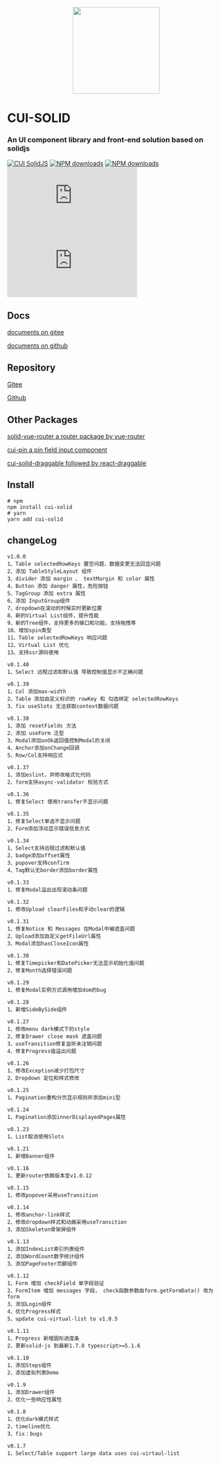 <p align="center">
    <a href="https://cqb325.gitee.io/cui-solid-doc">
        <img width="200" src="https://gitee.com/cqb325/cui-solid/raw/master/examples/assets/images/logo.svg">
    </a>
</p>

<h1>
CUI-SOLID
    <h3>An UI component library and front-end solution based on solidjs</h3>
</h1>

[![CUI SolidJS](https://img.shields.io/npm/v/cui-solid.svg?style=flat-square)](https://www.npmjs.org/package/cui-solid)
[![NPM downloads](https://img.shields.io/npm/dm/cui-solid.svg?style=flat-square)](https://npmjs.org/package/cui-solid)
[![NPM downloads](https://img.shields.io/npm/dt/cui-solid.svg?style=flat-square)](https://npmjs.org/package/cui-solid)
![JS gzip size](https://img.badgesize.io/https:/unpkg.com/cui-solid/dist/cui.min.esm.js?label=gzip%20size%3A%20JS&compression=gzip&style=flat-square)
![CSS gzip size](https://img.badgesize.io/https://unpkg.com/cui-solid/dist/styles/cui.css?compression=gzip&label=gzip%20size:%20CSS&style=flat-square)

## Docs

[documents on gitee](https://cqb325.gitee.io/cui-solid-doc 'cui-solid-doc')

[documents on github](https://cqb325.github.io/cui-solid-doc 'cui-solid-doc')

## Repository

[Gitee](https://gitee.com/cqb325/cui-solid 'Gitee')

[Github](https://github.com/cqb325/cui-solid 'Github')

## Other Packages

[solid-vue-router a router package by vue-router](https://gitee.com/cqb325/solid-vue-router 'solid-vue-router')

[cui-pin a pin field input component](https://gitee.com/cqb325/cui-pin 'cui-pin')

[cui-solid-draggable followed by react-draggable](https://gitee.com/cqb325/cui-solid-draggable 'cui-solid-draggable')

## Install

    # npm
    npm install cui-solid
    # yarn
    yarn add cui-solid

## changeLog
    v1.0.0
    1、Table selectedRowKeys 置空问题，数据变更无法回显问题
    2、添加 TableStyleLayout 组件
    3、divider 添加 margin 、 textMargin 和 color 属性
    4、Button 添加 danger 属性，危险按钮
    5、TagGroup 添加 extra 属性
    6、添加 InputGroup组件
    7、dropdown在滚动的时候实时更新位置
    8、新的Virtual List组件，提升性能
    9、新的Tree组件，支持更多的接口和功能，支持拖拽等
    10、增加spin类型
    11、Table selectedRowKeys 响应问题
    12、Virtual List 优化
    13、支持ssr源码使用

    v0.1.40
    1、Select 远程过滤和默认值 导致控制值显示不正确问题

    v0.1.39
    1、Col 添加max-width
    2、Table 添加自定义标识的 rowKey 和 勾选绑定 selectedRowKeys
    3、fix useSlots 无法获取context数据问题

    v0.1.38
    1、添加 resetFields 方法
    2、添加 useForm 泛型
    3、Modal添加onOk返回值控制Modal的关闭
    4、Anchor添加onChange回调
    5、Row/Col支持响应式

    v0.1.37
    1、添加eslint，并修改格式化代码
    2、form支持async-validator 校验方式

    v0.1.36
    1、修复Select 使用transfer不显示问题

    v0.1.35
    1、修复Select单选不显示问题
    2、Form添加浮动显示错误信息方式

    v0.1.34
    1、Select支持远程过滤和默认值
    2、badge添加offset属性
    3、popover支持confirm
    4、Tag默认无border添加border属性

    v0.1.33
    1、修复Modal溢出出现滚动条问题

    v0.1.32
    1、修改Upload clearFiles和手动clear的逻辑

    v0.1.31
    1、修复Notice 和 Messages 在Modal中被遮盖问题
    2、Upload添加自定义getFileUrl属性
    3、Modal添加hasCloseIcon属性

    v0.1.30
    1、修复Timepicker和DatePicker无法显示初始化值问题
    2、修复Month选择错误问题

    v0.1.29
    1、修复Modal实例方式调用增加dom的bug

    v0.1.28
    1、新增SideBySide组件

    v0.1.27
    1、修改menu dark模式下的style
    2、修复Drawer close mask 遮盖问题
    3、useTransition修复监听未注销问题
    4、修复Progress值溢出问题

    v0.1.26
    1、修改Exception减少打包尺寸
    2、Dropdown 定位和样式修改

    v0.1.25
    1、Pagination重构分页显示规则并添加mini型

    v0.1.24
    1、Pagination添加innerDisplayedPages属性

    v0.1.23
    1、List取消使用Slots

    v0.1.21
    1、新增Banner组件

    v0.1.16
    1、更新router依赖版本至v1.0.12

    v0.1.15
    1、修改popover采用useTransition

    v0.1.14
    1、修改anchor-link样式
    2、修改dropdown样式和动画采用useTransition
    3、添加Skeleton骨架屏组件

    v0.1.13
    1、添加IndexList索引列表组件
    2、添加WordCount数字统计组件
    3、添加PageFooter页脚组件

    v0.1.12
    1、Form 增加 checkField 单字段验证
    2、FormItem 增加 messages 字段， check函数参数由form.getFormData() 改为 form
    3、添加Login组件
    4、优化Progress样式
    5、update cui-virtual-list to v1.0.5

    v0.1.11
    1、Progress 新增圆形进度条
    2、更新solid-js 到最新1.7.8 typescript>=5.1.6

    v0.1.10
    1、添加Steps组件
    2、添加虚拟列表Demo

    v0.1.9
    1、添加Drawer组件
    2、优化一些响应性属性

    v0.1.8
    1、优化dark模式样式
    2、timeline优化
    3、fix：bugs

    v0.1.7
    1、Select/Table support large data uses cui-virtaul-list
